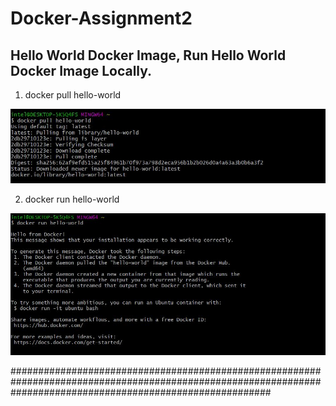 # Docker-Assignment2

## Hello World Docker Image, Run Hello World Docker Image Locally.<br>

1) docker pull hello-world<br>

![](images/docker_pull.JPG)<br>

2) docker run hello-world<br>

![](images/docker_run_hello-world.JPG)<br>


###############################################################################################################################################################
